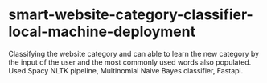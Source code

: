 # smart-website-category-classifier-local-machine-deployment
Classifying the website category and can able to learn the new category by the input of the user and the most commonly used words also populated. Used Spacy NLTK pipeline, Multinomial Naive Bayes classifier, Fastapi.
